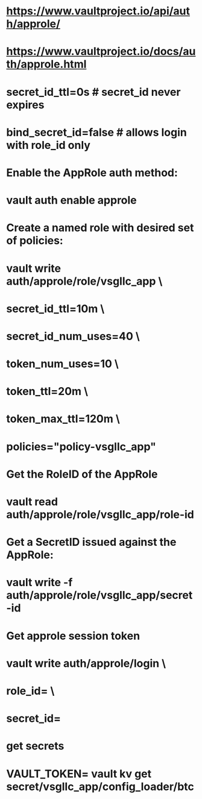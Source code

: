 # https://www.vaultproject.io/api/auth/approle/
# https://www.vaultproject.io/docs/auth/approle.html
#  secret_id_ttl=0s  # secret_id never expires
#  bind_secret_id=false  # allows login with role_id only

# Enable the AppRole auth method:
# vault auth enable approle

# Create a named role with desired set of policies:
# vault write auth/approle/role/vsgllc_app \
#    secret_id_ttl=10m \
#    secret_id_num_uses=40 \
#    token_num_uses=10 \
#    token_ttl=20m \
#    token_max_ttl=120m \
#    policies="policy-vsgllc_app"

# Get the RoleID of the AppRole
# vault read auth/approle/role/vsgllc_app/role-id

# Get a SecretID issued against the AppRole:
# vault write -f auth/approle/role/vsgllc_app/secret-id

# Get approle session token
# vault write auth/approle/login \
#    role_id=<role id> \
#    secret_id=<secret id>

# get secrets
# VAULT_TOKEN=<token> vault kv get secret/vsgllc_app/config_loader/btc